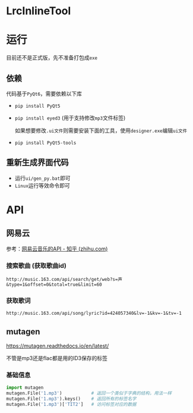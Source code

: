 # LrcInlineTool



# 运行

目前还不是正式版，先不准备打包成`exe`

## 依赖

代码基于`PyQt6`，需要依赖以下库

+ `pip install PyQt5`

+ `pip install eyed3` (用于支持修改`mp3`文件标签)

  如果想要修改`.ui文件`则需要安装下面的工具，使用`designer.exe`编辑`ui文件`

+ `pip install PyQt5-tools`

## 重新生成界面代码

+ 运行`ui/gen_py.bat`即可
+ `Linux`运行等效命令即可



# API

## 网易云

参考：[网易云音乐的API - 知乎 (zhihu.com)](https://www.zhihu.com/column/p/21326015?utm_medium=social&utm_source=weibo)

### 搜索歌曲 (获取歌曲id)

`http://music.163.com/api/search/get/web?s=声&type=1&offset=0&total=true&limit=60`

### 获取歌词

`http://music.163.com/api/song/lyric?id=424057340&lv=-1&kv=-1&tv=-1`



## mutagen

https://mutagen.readthedocs.io/en/latest/

不管是mp3还是flac都是用的ID3保存的标签

### 基础信息

```Python
import mutagen
mutagen.File('1.mp3')			# 返回一个类似于字典的结构，用法一样
mutagen.File('1.mp3').keys() 	# 返回所有的标签名字
mutagen.File('1.mp3')['TIT2']	# 访问标签对应的数据
```

